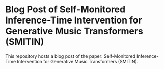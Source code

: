 # Blog Post of Self-Monitored Inference-Time Intervention for Generative Music Transformers (SMITIN)

This repository hosts a blog post of the paper: Self-Monitored Inference-Time Intervention for Generative Music Transformers (SMITIN).